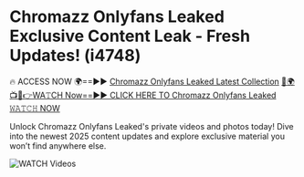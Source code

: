 # Chromazz Onlyfans Leaked Exclusive Content Leak - Fresh Updates! (i4748)

🔥 ACCESS NOW 🌍==►► <a href="https://tinyurl.com/3fjeunct" rel="nofollow">Chromazz Onlyfans Leaked Latest Collection</a></h3>
[🔴🌍📺📱👉WA𝚃CH Now==►► CLICK HERE TO Chromazz Onlyfans Leaked 𝚆𝙰𝚃𝙲𝙷 NOW](https://tinyurl.com/3fjeunct)

Unlock Chromazz Onlyfans Leaked's private videos and photos today! Dive into the newest 2025 content updates and explore exclusive material you won’t find anywhere else.


<a href="https://tinyurl.com/3fjeunct" rel="nofollow" data-target="animated-image.originalLink"><img src="https://camo.githubusercontent.com/8a4f000d20f83aca3bf7ec5f350d767afa0574a8a352519fd8cfa583a6f93a33/68747470733a2f2f692e696d6775722e636f6d2f644a486b345a712e676966" alt="WATCH Videos" data-canonical-src="https://i.imgur.com/dJHk4Zq.gif" style="max-width: 100%; display: inline-block;" data-target="animated-image.originalImage"></a>
